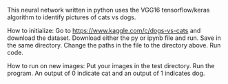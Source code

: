 This neural network written in python uses the VGG16 tensorflow/keras algorithm to identify pictures of cats vs dogs. 

How to initialize:
Go to https://www.kaggle.com/c/dogs-vs-cats and download the dataset. 
Download either the py or ipynb file and run. Save in the same directory.
Change the paths in the file to the directory above.
Run code.

How to run on new images:
Put your images in the test directory.
Run the program. An output of 0 indicate cat and an output of 1 indicates dog.